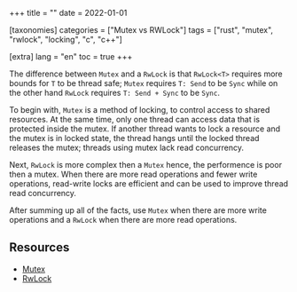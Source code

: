 +++
title = ""
date = 2022-01-01

[taxonomies]
categories = ["Mutex vs RWLock"]
tags = ["rust", "mutex", "rwlock", "locking", "c", "c++"]

[extra]
lang = "en"
toc = true
+++

The difference between `Mutex` and a `RwLock` is that `RwLock<T>` requires more bounds for `T` to
be thread safe; `Mutex` requires `T: Send` to be `Sync` while on the other hand `RwLock` requires
`T: Send + Sync` to be `Sync`. 

To begin with, `Mutex` is a method of locking, to control access to shared resources. At the same time, only one thread
can access data that is protected inside the mutex. If another thread wants to lock a resource and the mutex
is in locked state, the thread hangs until the locked thread releases the mutex; threads using mutex lack read concurrency.

Next, `RwLock` is more complex then a `Mutex` hence, the performence is poor then a mutex. When there are more read 
operations and fewer write operations, read-write locks are efficient and can be used to improve thread read concurrency.

After summing up all of the facts, use `Mutex` when there are more write operations and a `RwLock` when there are more
read operations.

## Resources

* [Mutex](https://doc.rust-lang.org/std/sync/struct.Mutex.html)
* [RwLock](https://doc.rust-lang.org/std/sync/struct.RwLock.html)

